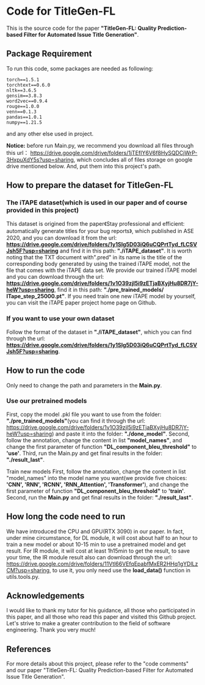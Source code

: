 # Code for TitleGen-FL

This is the source code for the paper **"TitleGen-FL: Quality Prediction-based Filter for Automated Issue Title Generation"**.

## Package Requirement

To run this code, some packages are needed as following:
```
torch==1.5.1
torchtext==0.6.0
nltk==3.6.5
gensim==3.8.3
word2vec==0.9.4
rouge==1.0.0
venn==0.1.3
pandas==1.0.1
numpy==1.21.5
```
and any other else used in project.

**Notice:** before run Main.py, we recommend you download all files through this url： https://drive.google.com/drive/folders/1jTEfIY6V6f8HySQDCjWrP-3HxpuXdY5s?usp=sharing, which concludes all of files storage on google drive mentioned below. And, put them into this project's path.

## How to prepare the dataset for TitleGen-FL

### The iTAPE dataset(which is used in our paper and of course provided in this project)

This dataset is origined from the paper《Stay professional and efficient: automatically generate titles for your bug reports》, which published in ASE 2020, and you can download it from the url: **https://drive.google.com/drive/folders/1y1Slg5D03iQ6uCQPrtTyd_fLCSVJsh5F?usp=sharing** and find it in this path: **"./iTAPE_dataset"**. It is worth noting that the TXT document with".pred" in its name is the title of the corresponding body generated by using the trained iTAPE model, not the file that comes with the iTAPE data set. We provide our trained iTAPE model and you can download through the url: **https://drive.google.com/drive/folders/1v1O39zjl5i9zETjaBXyjHu8DR7jY-heW?usp=sharing**, find it in this path: **"./pre_trained_models/ ITape_step_25000.pt"**. If you need train one new iTAPE model by yourself, you can visit the iTAPE paper project home page on Github.

### If you want to use your own dataset

Follow the format of the dataset in **"./iTAPE_dataset"**, which you can find through the url: **https://drive.google.com/drive/folders/1y1Slg5D03iQ6uCQPrtTyd_fLCSVJsh5F?usp=sharing**.

## How to run the code

Only need to change the path and parameters in the **Main.py**.

### Use our pretrained models
First, copy the model .pkl file you want to use from the folder: **"./pre_trained_models"**(you can find it through the url: https://drive.google.com/drive/folders/1v1O39zjl5i9zETjaBXyjHu8DR7jY-heW?usp=sharing) and paste it into the folder: **"./done_model"**.
Second, follow the annotation, change the content in list **"model_names"**, and change the first parameter of function **"DL_component_bleu_threshold"** to **'use'**.
Third, run the Main.py and get final results in the folder: **"./result_last"**.

Train new models
First, follow the annotation, change the content in list "model_names" into the model name you want(we provide five choices: **'CNN', 'RNN', 'RCNN', 'RNN_Attention', 'Transformer'**), and change the first parameter of function **"DL_component_bleu_threshold"** to **'train'**.
Second, run the **Main.py** and get final results in the folder: **"./result_last"**.

## How long the code need to run
We have introduced the CPU and GPU(RTX 3090) in our paper. In fact, under mine circumstance, for DL module, it will cost about half to an hour to train a new model or about 10-15 min to use a pretrained model and get result. For IR module, it will cost at least 1h15min to get the result, to save your time, the IR module result also can download through the url: https://drive.google.com/drive/folders/11Vtl66VEfqEpabfMxER2HHq1gYDlLzCM?usp=sharing, to use it, you only need use the **load_data()** function in utils.tools.py.

## Acknowledgements

I would like to thank my tutor for his guidance, all those who participated in this paper, and all those who read this paper and visited this Github project. Let's strive to make a greater contribution to the field of software engineering. Thank you very much!

## References

For more details about this project, please refer to the "code comments" and our paper "TitleGen-FL: Quality Prediction-based Filter for Automated Issue Title Generation".
